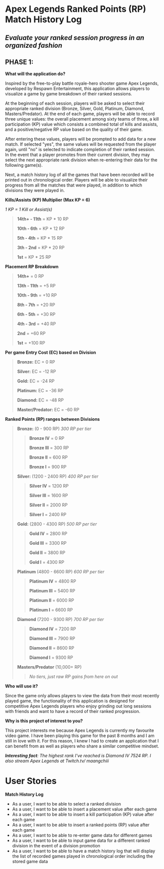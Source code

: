 # Apex Legends Ranked Points (RP) Match History Log

## *Evaluate your ranked session progress in an organized fashion*

## PHASE 1:

**What will the application do?**

Inspired by the free-to-play battle royale-hero shooter game Apex Legends, developed by Respawn
Entertainment, this application allows players to visualize a game by game breakdown of their
ranked sessions.

At the beginning of each session, players will be asked to select their appropriate ranked division (Bronze,
Silver, Gold, Platinum, Diamond, Masters/Predator). At the end of each game, players will be able to record three
unique values: the overall placement among sixty teams of three, a kill participation (KP) value which consists a
combined total of kills and assists, and a positive/negative RP value based on the quality of their game.

After entering these values, players will be prompted to add data for a new match. If selected "yes", the same values
will be requested from the player again, until "no" is selected to indicate completion of their ranked session. In the
event that a player promotes from their current division, they may select the next appropriate rank division when
re-entering their data for the following game(s).

Next, a match history log of all the games that have been recorded will be printed out in chronological order. Players
will be able to visualize their progress from all the matches that were played, in addition to which divisions they were
played in.

**Kills/Assists (KP) Multiplier (Max KP = 6)** </P>
*1 KP = 1 Kill or Assist(s)*
>
> **14th+ - 11th** = KP * 10 RP </P>
> **10th - 6th** = KP * 12 RP </P>
> **5th - 4th** = KP * 15 RP </P>
> **3th - 2nd** = KP * 20 RP </P>
> **1st** = KP * 25 RP </P>

**Placement RP Breakdown**
>
> **14th+** = 0 RP </P>
> **13th - 11th** = +5 RP </P>
> **10th - 9th** = +10 RP </P>
> **8th - 7th** = +20 RP </P>
> **6th - 5th** = +30 RP </P>
> **4th - 3rd** = +40 RP </P>
> **2nd** = +60 RP </P>
> **1st** = +100 RP

**Per game Entry Cost (EC) based on Division**
>
> **Bronze:** EC = 0 RP </P>
> **Silver:** EC = -12 RP </P>
> **Gold:** EC = -24 RP </P>
> **Platinum:** EC = -36 RP </P>
> **Diamond:** EC = -48 RP </P>
> **Master/Predator:** EC = -60 RP

**Ranked Points (RP) ranges between Divisions**
>
> **Bronze:** (0 - 900 RP) *300 RP per tier*
>> **Bronze IV** = 0 RP </P>
>> **Bronze III** = 300 RP </P>
>> **Bronze II** = 600 RP </P>
>> **Bronze I** = 900 RP
>
> **Silver:** (1200 - 2400 RP) *400 RP per tier*
>> **Silver IV** = 1200 RP </P>
>> **Silver III** = 1600 RP </P>
>> **Silver II** = 2000 RP </P>
>> **Silver I** = 2400 RP
>
> **Gold:** (2800 - 4300 RP) *500 RP per tier*
>> **Gold IV** = 2800 RP </P>
>> **Gold III** = 3300 RP </P>
>> **Gold II** = 3800 RP </P>
>> **Gold I** = 4300 RP
>
> **Platinum** (4800 - 6600 RP) *600 RP per tier*
>> **Platinum IV** = 4800 RP </P>
>> **Platinum III** = 5400 RP </P>
>> **Platinum II** = 6000 RP </P>
>> **Platinum I** = 6600 RP
>
> **Diamond** (7200 - 9300 RP) *700 RP per tier*
>> **Diamond IV** = 7200 RP </P>
>> **Diamond III** = 7900 RP </P>
>> **Diamond II** = 8600 RP </P>
>> **Diamond I** = 9300 RP
>
> **Masters/Predator** (10,000+ RP)
>> *No tiers, just raw RP gains from here on out*

**Who will use it?**

Since the game only allows players to view the data from their most recently played game, the functionality of this
application is designed for competitive Apex Legends players who enjoy grinding out long sessions with
friends and want to have a record of their ranked progression.

**Why is this project of interest to you?**

This project interests me because Apex Legends is currently my favourite video game. I have been playing
this game for the past 8 months and I am still in love with it. For this reason, I knew I had to create
an application that I can benefit from as well as players who share a similar competitive mindset. </P>
***Interesting fact**: The highest rank I've reached is Diamond IV 7524 RP. I also stream Apex Legends at Twitch.tv/
maangchiii*

# User Stories

**Match History Log**
- As a user, I want to be able to select a ranked division
- As a user, I want to be able to insert a placement value after each game
- As a user, I want to be able to insert a kill participation (KP) value after each game
- As a user, I want to be able to insert a ranked points (RP) value after each game
- As a user, I want to be able to re-enter game data for different games
- As a user, I want to be able to input game data for a different ranked division in the event of a division promotion
- As a user, I want to be able to have a match history log that will display the list of recorded games played in
  chronological order including the stored game data